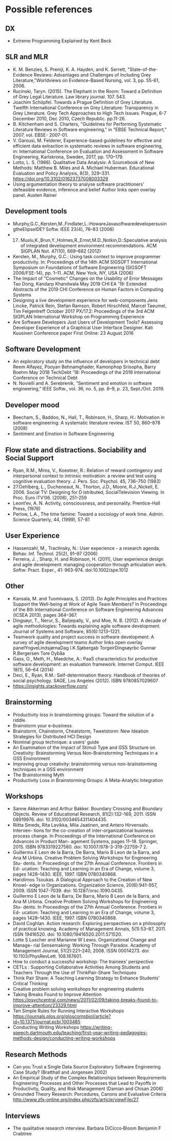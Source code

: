 # Possible references

## DX

- Extreme Programming Explained by Kent Beck

## SLR and MLR

- K. M. Benzies, S. Premji, K. A. Hayden, and K. Serrett, "State-of-the-Evidence Reviews: Advantages and Challenges of Including Grey Literature,"Worldviews on Evidence-Based Nursing, vol. 3, pp. 55-61, 2006.
- Rucinski, Taryn. (2015). The Elephant in the Room: Toward a Definition of Grey Legal Literature. Law library journal. 107. 543.
- Joachim Schöpfel. Towards a Prague Definition of Grey Literature. Twelfth International Conference on Grey Literature: Transparency in Grey Literature. Grey Tech Approaches to High Tech Issues. Prague, 6-7 December 2010, Dec 2010, Czech Republic. pp.11-26.
- B. Kitchenham and S. Charters, "Guidelines for Performing Systematic Literature Reviews in Software engineering," in "EBSE Technical Report," 2007, vol. EBSE- 2007-01.
- V. Garousi, M. Felderer, Experience-based guidelines for effective and efficient data extraction in systematic reviews in software engineering, in: International Conference on Evaluation and Assessment in Software Engineering, Karlskrona, Sweden, 2017, pp. 170–179.
- Lotto, L. S. (1986). Qualitative Data Analysis: A Sourcebook of New Methods: Matthew B. Miles and A. Michael Huberman. Educational Evaluation and Policy Analysis, 8(3), 329–331. https://doi.org/10.3102/01623737008003329
- Using argumentation theory to analyse software practitioners’ defeasible evidence, inference and belief Author links open overlay panel. Austen Rainer


## Development tools

- Murphy,G.C.,Kersten,M.,Findlater,L.:HowareJavasoftwaredevelopersusingtheElipseIDE? Softw. IEEE 23(4), 76–83 (2006)
- 17. Muslu,K.,Brun,Y.,Holmes,R.,Ernst,M.D.,Notkin,D.:Speculative analysis of integrated development environment recommendations. ACM SIGPLAN Not. 47(10), 669–682 (2012)
- Kersten, M., Murphy, G.C.: Using task context to improve programmer productivity. In: Proceedings of the 14th ACM SIGSOFT International Symposium on Foundations of Software Engineering (SIGSOFT 2006/FSE-14), pp. 1–11. ACM, New York, NY, USA (2006)
- The Impact of "Cosmetic" Changes on the Usability of Error Messages Tao Dong, Kandarp Khandwala May 2019 CHI EA '19: Extended Abstracts of the 2019 CHI Conference on Human Factors in Computing Systems
- Designing a live development experience for web-components Jens Lincke, Patrick Rein, Stefan Ramson, Robert Hirschfeld, Marcel Taeumel, Tim Felgentreff October 2017 PX/17.2: Proceedings of the 3rd ACM SIGPLAN International Workshop on Programming Experience
- Are Software Developers Just Users of Development Tools? Assessing Developer Experience of a Graphical User Interface Designer. Kati Kuusinen Conference paper First Online: 23 August 2016


## Software Development

- An exploratory study on the influence of developers in technical debt Reem Alfayez, Pooyan Behnamghader, Kamonphop Srisopha, Barry Boehm May 2018 TechDebt '18: Proceedings of the 2018 International Conference on Technical Debt
- N. Novielli and A. Serebrenik, “Sentiment and emotion in software engineering,” IEEE Softw., vol. 36, no. 5, pp. 6–9, p. 23, Sept./Oct. 2019.

## Developer mood

- Beecham, S., Baddoo, N., Hall, T., Robinson, H., Sharp, H.: Motivation in software engineering: A systematic literature review. IST 50, 860–878 (2008)
- Sentiment and Emotion in Software Engineering

## Flow state and distractions. Sociability and Social Support

- Ryan, R.M., Mims, V., Koestner, R.: Relation of reward contingency and interpersonal context to intrinsic motivation: a review and test using cognitive evaluation theory. J. Pers. Soc. Psychol. 45, 736–750 (1983)
- 27.Oehlberg,  L.,  Ducheneaut,  N.,  Thorton,  J.D.,  Moore,  R.J.,Nickell,  E.  2006.  Social  TV:  Designing  for  D istributed,  SocialTelevision Viewing. In Proc. Euro iTV’06. (2006), 251-259
- Leont’ev,  A.  N.  Activity,  consciousness,  and  personality.  Prentice-Hall Press, (1978)
- Perlow, L.A., The time famine: Toward a sociology of work time. Admin. Science Quarterly, 44, (1999), 57-81

## User Experience

- Hassenzahl, M., Tractinsky, N.: User experience - a research agenda. Behav. Inf. Technol. 25(2), 91–97 (2006)
- Ferreira, J. , Sharp, H. and Robinson, H. (2011), User experience design and agile development: managing cooperation through articulation work. Softw: Pract. Exper., 41: 963-974. doi:10.1002/spe.1012

## Other

- Kansala, M. and Tuomivaara, S. (2013). Do Agile Principles and Practices Support the Well-being at Work of Agile Team Members? In Proceedings of the 8th International Conference on Software Engineering Advances (ICSEA 2013), pages 364–367.
- Dingsøyr, T., Nerur, S., Balijepally, V., and Moe, N. B. (2012). A decade of agile methodologies: Towards explaining agile software development. Journal of Systems and Software, 85(6):1213–1221.
- Teamwork quality and project success in software development: A survey of agile development teams Author links open overlay panelYngveLindsjørnaDag I.K.Sjøbergab TorgeirDingsøyrbc Gunnar R.Bergersen Tore Dybåa
- Gass, O., Meth, H., Maedche, A.: PaaS characteristics for productive software development: an evaluation framework. Internet Comput. IEEE 18(1), 56–64 (2014)
- Deci, E., Ryan, R.M.: Self-determination theory. Handbook of theories of social psychology. SAGE, Los Angeles (2012). ISBN 9780857029607
- https://insights.stackoverflow.com/

## Brainstorming

- Productivity loss in brainstorming groups: Toward the solution of a riddle.
- Brainstorm your e-business
- Brainstorm, Chainstorm, Cheatstorm, Tweetstorm: New Ideation Strategies for Distributed HCI Design
- Nominal group technique: a users' guide
- An Examination of the Impact of Stimuli Type and GSS Structure on Creativity: Brainstorming Versus Non-Brainstorming Techniques in a GSS Environment
- Improving group creativity: brainstorming versus non-brainstorming techniques in a GSS environment
- The Brainstorming Myth
- Productivity Loss in Brainstorming Groups: A Meta-Analytic Integration

## Workshops

- Sanne Akkerman and Arthur Bakker. Boundary Crossing and Boundary Objects. Review of Educational Research, 81(2):132–169, 2011. ISSN 08919976. doi: 10.3102/0034654311404435.
- Riitta Smeds, Rita Lavikka, Miia Jaatinen, and Antero Hirvensalo. Interven- tions for the co-creation of inter-organizational business process change. In Proceedings of the International Conference on Advances in Product Man- agement Systems, pages 11–18. Springer, 2015. ISBN 9783319227580. doi: 10.1007/978-3-319-22759-7 2.
- Guillermo E Leon de la Barra, De Barra, Mario B Leon de la Barra, and Ana M Urbina. Creative Problem Solving Workshops for Engineering Stu- dents. In Proceedings of the 27th Annual Conference. Frontiers in Ed- ucation: Teaching and Learning in an Era of Change, volume 3, pages 1428–1430. IEEE, 1997. ISBN 0780340868.
- Haridimos Tsoukas. A Dialogical Approach to the Creation of New Knowl- edge in Organizations. Organization Science, 20(6):941–957, 2009. ISSN 1047-7039. doi: 10.1287/orsc.1090.0435.
- Guillermo E Leon de la Barra, De Barra, Mario B Leon de la Barra, and Ana M Urbina. Creative Problem Solving Workshops for Engineering Stu- dents. In Proceedings of the 27th Annual Conference. Frontiers in Ed- ucation: Teaching and Learning in an Era of Change, volume 3, pages 1428–1430. IEEE, 1997. ISBN 0780340868.
- David Coghlan. Action research: Exploring perspectives on a philosophy of practical knowing. Academy of Management Annals, 5(1):53–87, 2011. ISSN 19416520. doi: 10.1080/19416520.2011.571520.
- Lotte S Luscher and Marianne W Lewis. Organizational Change and Manage- rial Sensemaking: Working Through Paradox. Academy of Management Journal, 51(2):221–240, 2008. ISSN 00014273. doi: 10.1103/PhysRevLett. 108.187601.
- How to conduct a successful workshop: The trainees’ perspective
- CETLs : Supporting Collaborative Activities Among Students and Teachers Through the Use of ThinkPair-Share Techniques
- Think Pair Share: A Teaching Learning Strategy to Enhance Students' Critical Thinking
- Creative problem solving workshops for engineering students
- Taking Breaks Found to Improve Attention https://psychcentral.com/news/2011/02/09/taking-breaks-found-to-improve-attention/23329.html
- Ten Simple Rules for Running Interactive Workshops https://journals.plos.org/ploscompbiol/article?id=10.1371/journal.pcbi.1003485
- Conducting Writing Workshops https://writing-speech.dartmouth.edu/teaching/first-year-writing-pedagogies-methods-design/conducting-writing-workshops

## Research Methods

- Can you Trust a Single Data Source Exploratory Software Engineering Case Study? (Bratthall and Jorgensen 2002)
- An Empirical Study of the Complex Relationships between Requirements Engineering Processes and Other Processes that Lead to Payoffs in Productivity, Quality, and Risk Management (Damian and Chisan 2006)
- Grounded Theory Research: Porcedures, Canons and Evaluative Criteria http://www.zfs-online.org/index.php/zfs/article/viewFile/27

## Interviews

- The qualitative research interview. Barbara DiCicco‐Bloom  Benjamin F Crabtree
